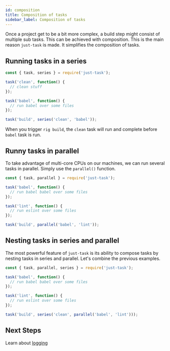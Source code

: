 ```yaml
---
id: composition
title: Composition of tasks
sidebar_label: Composition of tasks
---
```


Once a project get to be a bit more complex, a build step might consist of multiple sub tasks. This can be achieved with composition. This is the main reason `just-task` is made. It simplifies the composition of tasks.

## Running tasks in a series

```js
const { task, series } = require('just-task');

task('clean', function() {
  // clean stuff
});

task('babel', function() {
  // run babel over some files
});

task('build', series('clean', 'babel'));
```

When you trigger `rig build`, the `clean` task will run and complete before `babel` task is run.

## Runny tasks in parallel

To take advantage of multi-core CPUs on our machines, we can run several tasks in parallel. Simply use the `parallel()` function.

```js
const { task, parallel } = require('just-task');

task('babel', function() {
  // run babel babel over some files
});

task('lint', function() {
  // run eslint over some files
});

task('build', parallel('babel', 'lint'));
```

## Nesting tasks in series and parallel

The most powerful feature of `just-task` is its ability to compose tasks by nesting tasks in series and parallel. Let's combine the previous examples.

```js
const { task, parallel, series } = require('just-task');

task('babel', function() {
  // run babel babel over some files
});

task('lint', function() {
  // run eslint over some files
});

task('build', series('clean', parallel('babel', 'lint')));
```

## Next Steps

Learn about [logging](logging.md)
